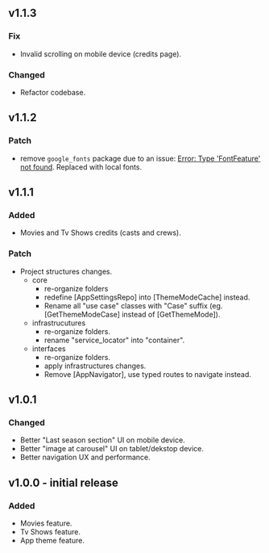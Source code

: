 ## v1.1.3

### Fix

- Invalid scrolling on mobile device (credits page).

### Changed

- Refactor codebase.

## v1.1.2

### Patch

- remove `google_fonts` package due to an issue:
  [Error: Type 'FontFeature' not found](https://github.com/material-foundation/flutter-packages/issues/568).
  Replaced with local fonts.

## v1.1.1

### Added

- Movies and Tv Shows credits (casts and crews).

### Patch

- Project structures changes.
  - core
    - re-organize folders
    - redefine [AppSettingsRepo] into [ThemeModeCache] instead.
    - Rename all "use case" classes with "Case" suffix (eg. [GetThemeModeCase]
      instead of [GetThemeMode]).
  - infrastrucutures
    - re-organize folders.
    - rename "service_locator" into "container".
  - interfaces
    - re-organize folders.
    - apply infrastructures changes.
    - Remove [AppNavigator], use typed routes to navigate instead.

## v1.0.1

### Changed

- Better "Last season section" UI on mobile device.
- Better "image at carousel" UI on tablet/dekstop device.
- Better navigation UX and performance.

## v1.0.0 - initial release

### Added

- Movies feature.
- Tv Shows feature.
- App theme feature.
